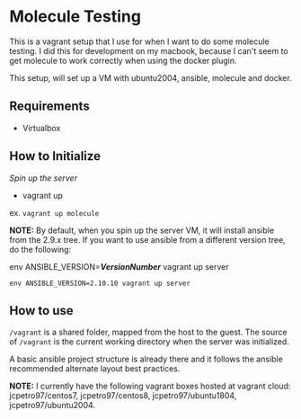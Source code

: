 # Molecule Testing

This is a vagrant setup that I use for when I want to do some molecule testing.  I did this for development on my macbook, because I can't seem to get molecule to work correctly when using the docker plugin.

This setup, will set up a VM with ubuntu2004, ansible, molecule and docker.

## Requirements

* Virtualbox 

## How to Initialize

_Spin up the server_

* vagrant up <VM name>

ex. `vagrant up molecule`

**NOTE:** By default, when you spin up the server VM, it will install ansible from the 2.9.x tree.  If you want to use ansible from a different version tree, do the following:

env ANSIBLE_VERSION=_**VersionNumber**_ vagrant up server

`env ANSIBLE_VERSION=2.10.10 vagrant up server`


## How to use

`/vagrant` is a shared folder, mapped from the host to the guest.  The source of `/vagrant` is the current working directory when the server was initialized.  

A basic ansible project structure is already there and it follows the ansible recommended alternate layout best practices.  


**NOTE:** I currently have the following vagrant boxes hosted at vagrant cloud: jcpetro97/centos7, jcpetro97/centos8, jcpetro97/ubuntu1804, jcpetro97/ubuntu2004.